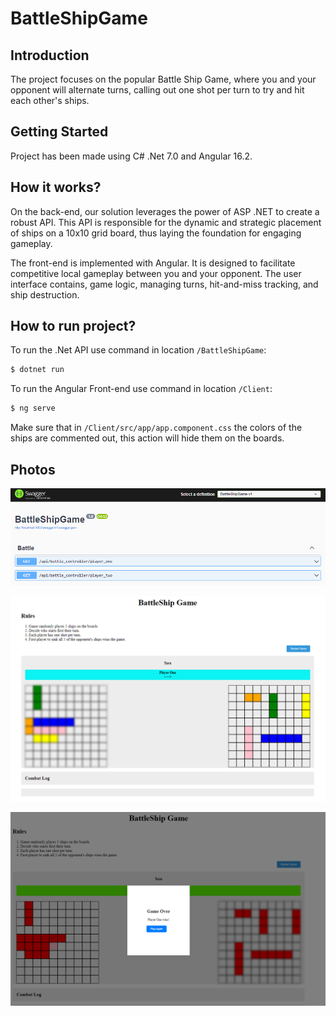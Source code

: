 # BattleShipGame

## Introduction
The project focuses on the popular Battle Ship Game, where you and your opponent will alternate turns, calling out one shot per turn to try and hit each other's ships. 

## Getting Started
Project has been made using C# .Net 7.0 and Angular 16.2.

## How it works?
On the back-end, our solution leverages the power of ASP .NET to create a robust API. This API is responsible for the dynamic and strategic placement of ships on a 10x10 grid board, thus laying the foundation for engaging gameplay.

The front-end is implemented with Angular. It is designed to facilitate competitive local gameplay between you and your opponent. The user interface contains, game logic, managing turns, hit-and-miss tracking, and ship destruction.

## How to run project?

To run the .Net API use command in location `/BattleShipGame`:
```bash
$ dotnet run
 ```
 To run the Angular Front-end use command in location `/Client`:
 ```bash
 $ ng serve
 ```

Make sure that in `/Client/src/app/app.component.css` the colors of the ships are commented out, this action will hide them on the boards.

## Photos
![Endpoints](Images/endpoints.png)

![BattleShipGame](Images/battleShipGame.png)

![BattleShipGameEnd](Images/BattleShipGameOver.png)